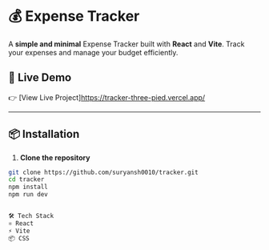 # 💰 Expense Tracker
 
A **simple and minimal** Expense Tracker built with **React** and **Vite**. Track your expenses and manage your budget efficiently.

## 🚀 Live Demo  

👉 [View Live Project]https://tracker-three-pied.vercel.app/

  

--- 
   
## 📦 Installation
 
 
1. **Clone the repository** 
```bash
git clone https://github.com/suryansh0010/tracker.git
cd tracker
npm install
npm run dev


🛠️ Tech Stack
⚛️ React
⚡ Vite
📦 CSS
